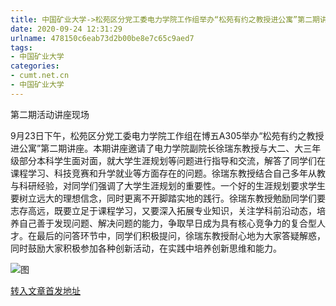 ```yaml
---
title: 中国矿业大学->松苑区分党工委电力学院工作组举办“松苑有约之教授进公寓”第二期讲座 | cumt.net.cn
date: 2020-09-24 12:31:29
urlname: 478150c6eab73d2b00be8e7c65c9aed7
tags: 
- 中国矿业大学
categories:
- cumt.net.cn
- 中国矿业大学
---
```

第二期活动讲座现场

9月23日下午，松苑区分党工委电力学院工作组在博五A305举办“松苑有约之教授进公寓”第二期讲座。本期讲座邀请了电力学院副院长徐瑞东教授与大二、大三年级部分本科学生面对面，就大学生涯规划等问题进行指导和交流，解答了同学们在课程学习、科技竞赛和升学就业等方面存在的问题。徐瑞东教授结合自己多年从教与科研经验，对同学们强调了大学生涯规划的重要性。一个好的生涯规划要求学生要树立远大的理想信念，同时更离不开脚踏实地的践行。徐瑞东教授勉励同学们要志存高远，既要立足于课程学习，又要深入拓展专业知识，关注学科前沿动态，培养自己善于发现问题、解决问题的能力，争取早日成为具有核心竞争力的复合型人才。在最后的问答环节中，同学们积极提问，徐瑞东教授耐心地为大家答疑解惑，同时鼓励大家积极参加各种创新活动，在实践中培养创新思维和能力。

![图](http://xwzx.cumt.edu.cn/_upload/article/images/25/07/4684aaef45a48f0053642a3384fd/f4e67c68-dd46-497b-94a8-483b0c2888b5.jpg)

[转入文章首发地址](http://xwzx.cumt.edu.cn/c8/f6/c523a575734/page.htm)
